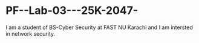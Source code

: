 # PF--Lab-03---25K-2047-
I am a student of BS-Cyber Security at FAST NU Karachi and I am intersted in network security.
